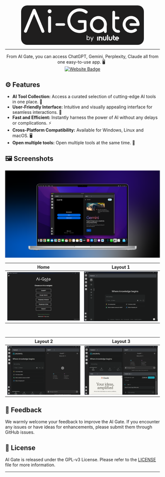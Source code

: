 <p align="center">
  <img src="./icons/ai-gate.svg" alt="AI Gate Logo" style="display: block; margin: auto; background-color: 0d1116; border-radius: 20px" width=400px/>

</p>

---

<div align="center">
From AI Gate, you can access ChatGPT, Gemini, Perplexity, Claude all from one easy-to-use app. 🖥️
&nbsp;

<div align="center">
  <a href="https://aigate.inulute.com">
    <img src="https://img.shields.io/badge/website-up-brightgreen?style=for-the-badge" alt="Website Badge">
   </a>
</div>

</div>

## ⚙️ Features

- **AI Tool Collection:** Access a curated selection of cutting-edge AI tools in one place. 🧰
- **User-Friendly Interface:** Intuitive and visually appealing interface for seamless interactions. 🎨
- **Fast and Efficient:** Instantly harness the power of AI without any delays or complications. ⚡
- **Cross-Platform Compatibility:** Available for Windows, Linux and macOS. 🖥️
- **Open multiple tools:** Open multiple tools at the same time. 🚀






## 🖼️ Screenshots

![AI Gate App Screenshot](./assets/screenshots/mockup-ai-gate.png)



| Home                                      | Layout 1                                  |
|:---------------------------------------------:|:--------------------------------------------:|
| <img src="./assets/screenshots/home.png" width="1000" alt="Home Screen"/> | <img src="./assets/screenshots/layout1.png" width="1000" alt="Layout 1"/> |
&nbsp;

| Layout 2                                    | Layout 3                                       |
|:--------------------------------------------:|:--------------------------------------------:|
| <img src="./assets/screenshots/layout2.png" width="1000" alt="2 Ai tools together"/> | <img src="./assets/screenshots/layout3.png" width="1000" alt="4 Ai tools together"/> |


## 📢 Feedback

We warmly welcome your feedback to improve the AI Gate. If you encounter any issues or have ideas for enhancements, please submit them through GitHub issues.





## 📝 License

AI Gate is released under the GPL-v3 License. Please refer to the [LICENSE](./LICENSE) file for more information.

---